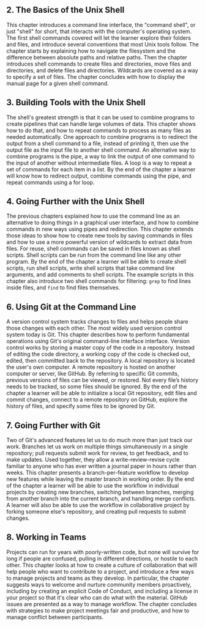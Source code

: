 ## 2. The Basics of the Unix Shell

This chapter introduces a command line interface, 
the "command shell", 
or just "shell" for short,
that interacts with the computer's operating system.
The first shell commands covered will let the learner explore their folders and files, 
and introduce several conventions that most Unix tools follow. 
The chapter starts by explaining 
how to navigate the filesystem 
and the difference between absolute paths
and relative paths.
Then the chapter introduces shell commands to
create files and directories, 
move files and directories, 
and delete files and directories.
Wildcards are covered as a way to specify
a set of files.
The chapter concludes with
how to display the manual page for a given shell command.

## 3. Building Tools with the Unix Shell

The shell's greatest strength is that
it can be used to combine programs to create pipelines
that can handle large volumes of data.
This chapter shows how to do that,
and how to repeat commands to process as many files as needed automatically.
One approach to combine programs 
is to redirect the output from a shell command to a file,
instead of printing it,
then use the output file as the input file to another
shell command.
An alternative way to combine programs is the pipe,
a way to link the output of one command to the input of
another without intermediate files.
A loop is a way to repeat a set of commands for each item in a list.
By the end of the chapter a learner
will know how to redirect output,
combine commands using the pipe, and 
repeat commands using a for loop.

## 4. Going Further with the Unix Shell

The previous chapters explained how to use the command line
as an alternative to doing things in a graphical user interface,
and how to combine commands in new ways using pipes and redirection.
This chapter extends those ideas to show
how to create new tools by saving commands in files
and how to use a more powerful version of wildcards
to extract data from files.
For reuse, shell commands can be saved in files known as shell scripts.
Shell scripts can be run from the command line like any other program.
By the end of the chapter a learner will be able to
create shell scripts, 
run shell scripts,
write shell scripts that take command line arguments,
and add comments to shell scripts.
The example scripts in this chapter also introduce 
two shell commands for filtering: 
`grep` to find lines inside files, and
`find` to find files themselves.

## 6. Using Git at the Command Line

A version control system tracks changes to files
and helps people share those changes with each other.
The most widely used version control system today is Git.
This chapter describes how to perform fundamental operations using Git's original command-line interface interface.
Version control works by storing a master copy of the code in a repository.
Instead of editing the code directory, 
a working copy of the code is checked out, 
edited, 
then committed back to the repository. 
A local repository is located the user's own computer.
A remote repository is hosted on another computer or server, like GitHub. 
By referring to specific Git commits, 
previous versions of files can be viewed,
or restored.
Not every file’s history needs to be tracked,
so some files should be ignored. 
By the end of the chapter a learner will be able to
initialize a local Git repository,
edit files and commit changes,
connect to a remote repository on GitHub,
explore the history of files, and
specify some files to be ignored by Git.

## 7. Going Further with Git

Two of Git's advanced features let us to do much more than just track our work.
Branches let us work on multiple things simultaneously in a single repository;
pull requests submit work for review,
to get feedback,
and to make updates.
Used together,
they allow a write-review-revise cycle
familiar to anyone who has ever written a journal paper
in hours rather than weeks.
This chapter presents a branch-per-feature workflow to develop new features while leaving the master branch in working order.
By the end of the chapter a learner will be able to use the workflow in individual projects by
creating new branches, 
switching between branches,
merging from another branch into the current branch,
and handling merge conflicts.
A learner will also be able to use the workflow in collaborative project by
forking someone else's repository,
and creating pull requests to submit changes.

## 8. Working in Teams

Projects can run for years with poorly-written code,
but none will survive for long if people are confused,
pulling in different directions,
or hostile to each other.
This chapter looks at how to create a culture of collaboration
that will help people who want to contribute to a project,
and introduce a few ways to manage projects and teams as they develop.
In particular, the chapter suggests ways to
welcome and nurture community members proactively,
including by creating an explicit Code of Conduct, 
and including a license in your project so that it's clear who can do what with the material.
GitHub issues are presented as a way to manage workflow.
The chapter concludes with strategies to make project meetings fair and productive, and 
how to manage conflict between participants.
